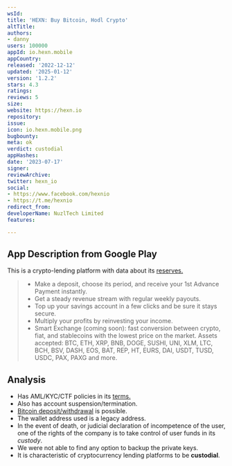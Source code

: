 ```yaml
---
wsId: 
title: 'HEXN: Buy Bitcoin, Hodl Crypto'
altTitle: 
authors:
- danny
users: 100000
appId: io.hexn.mobile
appCountry: 
released: '2022-12-12'
updated: '2025-01-12'
version: '1.2.2'
stars: 4.3
ratings: 
reviews: 5
size: 
website: https://hexn.io
repository: 
issue: 
icon: io.hexn.mobile.png
bugbounty: 
meta: ok
verdict: custodial
appHashes: 
date: '2023-07-17'
signer: 
reviewArchive: 
twitter: hexn_io
social:
- https://www.facebook.com/hexnio
- https://t.me/hexnio
redirect_from: 
developerName: NuzlTech Limited
features: 

---
```


## App Description from Google Play

This is a crypto-lending platform with data about its [reserves.](https://hexn.io/proof-of-reserves)

> - Make a deposit, choose its period, and receive your 1st Advance Payment instantly.
> - Get a steady revenue stream with regular weekly payouts.
> - Top up your savings account in a few clicks and be sure it stays secure.
> - Multiply your profits by reinvesting your income.
> - Smart Exchange (coming soon): fast conversion between crypto, fiat, and stablecoins with the lowest price on the market. Assets accepted: BTC, ETH, XRP, BNB, DOGE, SUSHI, UNI, XLM, LTC, BCH, BSV, DASH, EOS, BAT, REP, HT, EURS, DAI, USDT, TUSD, USDC, PAX, PAXG and more.

## Analysis

- Has AML/KYC/CTF policies in its [terms.](https://hexn.io/terms-conditions)
- Also has account suspension/termination.
- [Bitcoin deposit/withdrawal](https://hexn.io/faq/how-to-make-a-deposit-150000008487) is possible.
- The wallet address used is a legacy address.
- In the event of death, or judicial declaration of incompetence of the user, one of the rights of the company is to take control of user funds in its *custody*.
- We were not able to find any option to backup the private keys.
- It is characteristic of cryptocurrency lending platforms to be **custodial**.
